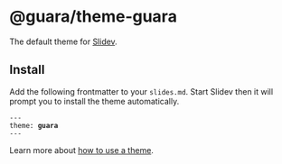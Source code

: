# @guara/theme-guara


The default theme for [Slidev](https://github.com/rauffer/slidev-theme-guara).

## Install

Add the following frontmatter to your `slides.md`. Start Slidev then it will prompt you to install the theme automatically.

<pre><code>---
theme: <b>guara</b>
---</code></pre>

Learn more about [how to use a theme](https://sli.dev/themes/use).